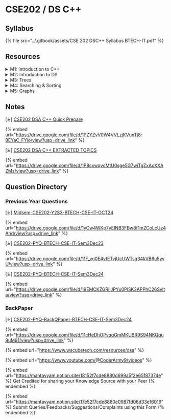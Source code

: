 # CSE202 / DS C++

## Syllabus

{% file src="../.gitbook/assets/CSE 202 DSC++ Syllabus BTECH-IT.pdf" %}

## Resources

<details>

<summary>M1: Introduction to C++</summary>

* C++ Programming Concepts
  * Review of C Programming
  * Input and Output in C++
  * Functions in C++
    * Value Parameters
    * Reference Parameters
    * Parameter Passing
    * Function Overloading
    * Function Templates
  * Exceptions in C++
    * Throwing Exceptions
    * Handling Exceptions
  * Arrays in C++
  * Pointers in C++
    * new and delete operators
  * Classes and Objects in C++
    * Access Specifiers
    * Friend Functions
    * Constructors and Destructors
    * Operator Overloading
    * Class Templates
  * Object-Oriented Concepts
    * Encapsulation
    * Abstraction
    * Inheritance
    * Polymorphism

- Basic Concepts and Data Structures
  * Data Objects and Structures
  * Algorithm Specification
    * Introduction to Algorithms
    * Recursive Algorithms
  * Data Abstraction
  * Performance Analysis
    * Time Complexity
    * Space Complexity
  * Asymptotic Notation
    * Big O Notation
    * Omega Notation
    * Theta Notation
  * Complexity Analysis Examples
  * Introduction to Linear and Non-Linear Data Structures

</details>

<details>

<summary>M2: Introduction to DS</summary>

* Arrays and Matrices
  * Representation of Single and Two-Dimensional Arrays
  * Sparse Matrices: Array and Linked Representations

- Linear List ADT
  * Array Representation
  * Linked Representation

* Linked Lists
  * Singly Linked Lists
    * Operations: Insertion, Deletion
  * Circularly Linked Lists
    * Operations for Circularly Linked Lists
  * Doubly Linked Lists
    * Operations: Insertion, Deletion

- Stacks
  * Stack ADT Definition
  * Array and Linked Implementations
  * Applications
    * Infix to Postfix Conversion
    * Postfix Expression Evaluation
    * Recursion Implementation

* Queues
  * Queue ADT Definition
  * Array and Linked Implementations
  * Circular Queues
    * Insertion and Deletion Operations

</details>

<details>

<summary>M3: Trees</summary>

* Introduction to Trees
  * Tree Definition and Terminology
  * Binary Trees
    * Definition
    * Properties of Binary Trees
    * Binary Tree ADT
    * Representation of Binary Trees: Array and Linked Representations
    * Binary Tree Traversals
  * Threaded Binary Trees
  * Priority Queues
    * Definition and Applications
    * Max Priority Queue ADT Implementation
    * Max Heap Definition
    * Insertion into a Max Heap
    * Deletion from a Max Heap

- Minimum Spanning Tree
  * Prim’s Algorithm
  * Kruskal’s Algorithm
- Shortest Path Algorithms

</details>

<details>

<summary>M4: Searching &#x26; Sorting</summary>

* Searching Algorithms
  * Linear Search
  * Binary Search
  * Hashing
    * Introduction to Hashing
    * Hash Tables
    * Hash Functions
    * Overflow Handling
  * Comparison of Searching Methods

- Sorting Algorithms
  * Insertion Sort
  * Selection Sort
  * Radix Sort
  * Quick Sort
  * Heap Sort
  * Merge Sort
  * Comparison of Sorting Methods

</details>

<details>

<summary>M5: Graphs</summary>

* Introduction to Graphs
  * Definitions and Terminology
  * Applications of Graphs
  * Properties of Graphs
  * Graph ADT Definition
  * Graph Representations
    * Adjacency Matrix
    * Adjacency Lists
  * Graph Search Methods
    * Depth-First Search (DFS)
    * Breadth-First Search (BFS)
  * Complexity Analysis of Graph Algorithms

- Search Trees
  * Binary Search Tree (BST) ADT
    * Definition
    * Operations: Searching, Insertion, Deletion
  * Balanced Search Trees
    * AVL Trees (Definition and Examples)
    * B-Trees (Definition and Examples)
    * Red-Black Trees (Definition and Examples)
  * Comparison of Search Trees

</details>

## Notes

\[⤓] [CSE202 DSA C++ Quick Prepare](https://drive.google.com/file/d/1PZYZvV0W4VVLzjKVunTj8-8EYaC_FYio/view?usp=drive_link)

{% embed url="https://drive.google.com/file/d/1PZYZvV0W4VVLzjKVunTj8-8EYaC_FYio/view?usp=drive_link" %}

\[⤓] [CSE202 DSA C++ EXTRACTED TOPICS](https://drive.google.com/file/d/1P8cxwqvcMtU0sge5G7wiTgZxAoXXAZMs/view?usp=drive_link)

{% embed url="https://drive.google.com/file/d/1P8cxwqvcMtU0sge5G7wiTgZxAoXXAZMs/view?usp=drive_link" %}

## Question Directory

### Previous Year Questions

\[⤓] [Midsem-CSE202-Y2S3-BTECH-CSE-IT-OCT24](https://drive.google.com/file/d/1yCw4WKp7vEINB3FBw8f1mZCoLcUz4Ahd/view?usp=drive_link)

{% embed url="https://drive.google.com/file/d/1yCw4WKp7vEINB3FBw8f1mZCoLcUz4Ahd/view?usp=drive_link" %}

\[⤓] [CSE202-PYQ-BTECH-CSE-IT-Sem3Dec23](https://drive.google.com/file/d/11F_vq0E4vtETvjUcUWTsg34kVB6u5yvU/view?usp=drive_link)

{% embed url="https://drive.google.com/file/d/11F_vq0E4vtETvjUcUWTsg34kVB6u5yvU/view?usp=drive_link" %}

\[⤓] [CSE202-PYQ-BTECH-CSE-IT-Sem3Dec24](https://drive.google.com/file/d/19EMCKZGRllJPYu0PlSK3APPhC26SyIta/view?usp=drive_link)

{% embed url="https://drive.google.com/file/d/19EMCKZGRllJPYu0PlSK3APPhC26SyIta/view?usp=drive_link" %}

### BackPaper

\[⤓] [CSE202-PYQ-BackQPaper-BTECH-CSE-IT-Sem3Dec24](https://drive.google.com/file/d/11cHeDhOPvqqGmMKUBR9S94NKQqu9uM91/view?usp=drive_link)

{% embed url="https://drive.google.com/file/d/11cHeDhOPvqqGmMKUBR9S94NKQqu9uM91/view?usp=drive_link" %}

{% embed url="https://www.wscubetech.com/resources/dsa" %}

{% embed url="https://www.youtube.com/@CoderArmy9/videos" %}

{% embed url="https://mantavyam.notion.site/18152f7cde8880d699a5f2e65f87374e" %}
Get Credited for sharing your Knowledge Source with your Peer
{% endembed %}

{% embed url="https://mantavyam.notion.site/17e52f7cde8880e0987fd06d33ef6019" %}
Submit Queries/Feedbacks/Suggestions/Complaints using this Form
{% endembed %}

